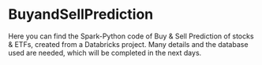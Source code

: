 # BuyandSellPrediction

Here you can find the Spark-Python code of Buy & Sell Prediction of stocks & ETFs, created from a Databricks project.
Many details and the database used are needed, which will be completed in the next days.
